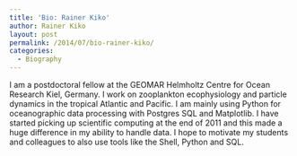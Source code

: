 ```yaml
---
title: 'Bio: Rainer Kiko'
author: Rainer Kiko
layout: post
permalink: /2014/07/bio-rainer-kiko/
categories:
  - Biography
---
```

I am a postdoctoral fellow at the GEOMAR Helmholtz Centre for Ocean Research Kiel, Germany. I work on zooplankton ecophysiology and particle dynamics in the tropical Atlantic and Pacific. I am mainly using Python for oceanographic data processing with Postgres SQL and Matplotlib. I have started picking up scientific computing at the end of 2011 and this made a huge difference in my ability to handle data. I hope to motivate my students and colleagues to also use tools like the Shell, Python and SQL.